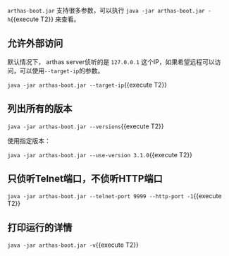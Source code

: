 `arthas-boot.jar` 支持很多参数，可以执行 `java -jar arthas-boot.jar -h`{{execute T2}} 来查看。

## 允许外部访问

默认情况下， arthas server侦听的是 `127.0.0.1` 这个IP，如果希望远程可以访问，可以使用`--target-ip`的参数。

`java -jar arthas-boot.jar --target-ip`{{execute T2}}

## 列出所有的版本

`java -jar arthas-boot.jar --versions`{{execute T2}}

使用指定版本：

`java -jar arthas-boot.jar --use-version 3.1.0`{{execute T2}}

## 只侦听Telnet端口，不侦听HTTP端口

`java -jar arthas-boot.jar --telnet-port 9999 --http-port -1`{{execute T2}}

## 打印运行的详情

`java -jar arthas-boot.jar -v`{{execute T2}}
